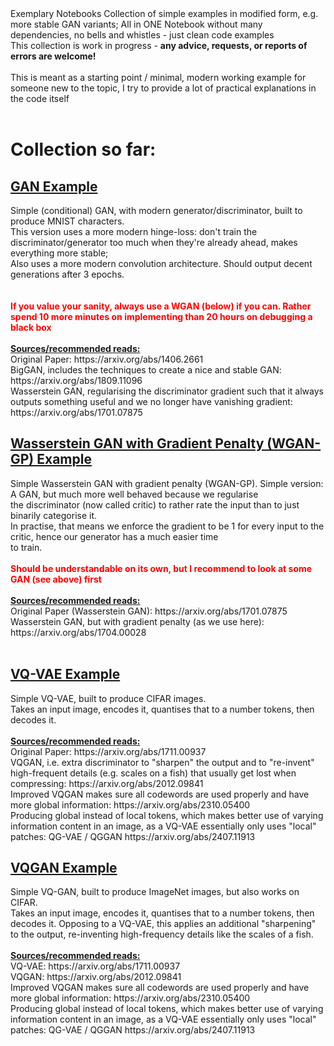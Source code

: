 </h1>Exemplary Notebooks</h1>
Collection of simple examples in modified form, e.g. more stable GAN variants; All in ONE Notebook without many dependencies, no bells and whistles - just clean code examples<br/>
This collection is work in progress - <b>any advice, requests, or reports of errors are welcome!</b><br/>
<br/>
This is meant as a starting point / minimal, modern working example for someone new to the topic, I try to provide a lot of practical explanations in the code itself<br/>
<br/>
<h1>Collection so far:</h2>
<h2><a href=https://github.com/DaiDaiLoh/ExemplaryNotebooks/blob/main/stableGAN.ipynb>GAN Example</a></h2>
Simple (conditional) GAN, with modern generator/discriminator, built to produce MNIST characters.<br/>
This version uses a more modern hinge-loss: don't train the discriminator/generator too much when they're already ahead, makes everything more stable;<br/>
Also uses a more modern convolution architecture. Should output decent generations after 3 epochs.<br/>
<br/><br/>
<span style="color: red"><b>If you value your sanity, always use a WGAN (below) if you can. Rather spend 10 more minutes on implementing than 20 hours on debugging a black box</b></font><br/>
</span><br/>
<b><u>Sources/recommended reads:</u></b> <br/>
Original Paper: https://arxiv.org/abs/1406.2661<br/>
BigGAN, includes the techniques to create a nice and stable GAN: https://arxiv.org/abs/1809.11096<br/>
Wasserstein GAN, regularising the discriminator gradient such that it always outputs something useful and we no longer have vanishing gradient: https://arxiv.org/abs/1701.07875<br/>


<h2><a href=https://github.com/DaiDaiLoh/ExemplaryNotebooks/blob/main/WGAN-GP.ipynb>Wasserstein GAN with Gradient Penalty (WGAN-GP) Example</a></h2>
Simple Wasserstein GAN with gradient penalty (WGAN-GP). Simple version: A GAN, but much more well behaved because we regularise<br/>
the discriminator (now called critic) to rather rate the input than to just binarily categorise it.<br/>
In practise, that means we enforce the gradient to be 1 for every input to the critic, hence our generator has a much easier time<br/>
to train.<br/><br/>
<span style="color: red"><b>Should be understandable on its own, but I recommend to look at some GAN (see above) first</b></font><br/>
</span><br/>
<b><u>Sources/recommended reads:</u></b> <br/>
Original Paper (Wasserstein GAN): https://arxiv.org/abs/1701.07875<br/>
Wasserstein GAN, but with gradient penalty (as we use here): https://arxiv.org/abs/1704.00028<br/>
<br/>


<h2><a href=https://github.com/DaiDaiLoh/ExemplaryNotebooks/blob/main/vqvae.ipynb>VQ-VAE Example</a></h2>
Simple VQ-VAE, built to produce CIFAR images.<br/>
Takes an input image, encodes it, quantises that to a number tokens, then decodes it.<br/>
<br/>
<b><u>Sources/recommended reads:</u></b> <br/>
Original Paper:  https://arxiv.org/abs/1711.00937<br/>
VQGAN, i.e. extra discriminator to "sharpen" the output and to "re-invent" high-frequent details (e.g. scales on a fish) that usually get lost when compressing: https://arxiv.org/abs/2012.09841<br/>
Improved VQGAN makes sure all codewords are used properly and have more global information: https://arxiv.org/abs/2310.05400<br/>
Producing global instead of local tokens, which makes better use of varying information content in an image, as a VQ-VAE essentially only uses "local" patches: QG-VAE / QGGAN https://arxiv.org/abs/2407.11913
<br/>


<h2><a href=https://github.com/DaiDaiLoh/ExemplaryNotebooks/blob/main/VQGAN.ipynb>VQGAN Example</a></h2>
Simple VQ-GAN, built to produce ImageNet images, but also works on CIFAR.<br/>
Takes an input image, encodes it, quantises that to a number tokens, then decodes it. Opposing to a VQ-VAE, this applies an additional "sharpening" to the output, re-inventing high-frequency details like the scales of a fish.<br/>
<br/>
<b><u>Sources/recommended reads:</u></b> <br/>
VQ-VAE:  https://arxiv.org/abs/1711.00937<br/>
VQGAN: https://arxiv.org/abs/2012.09841<br/>
Improved VQGAN makes sure all codewords are used properly and have more global information: https://arxiv.org/abs/2310.05400<br/>
Producing global instead of local tokens, which makes better use of varying information content in an image, as a VQ-VAE essentially only uses "local" patches: QG-VAE / QGGAN https://arxiv.org/abs/2407.11913
<br/>


